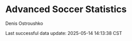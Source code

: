 # Advanced Soccer Statistics
Denis Ostroushko

<!-- gfm -->

Last successful data update: 2025-05-14 14:13:38 CST
